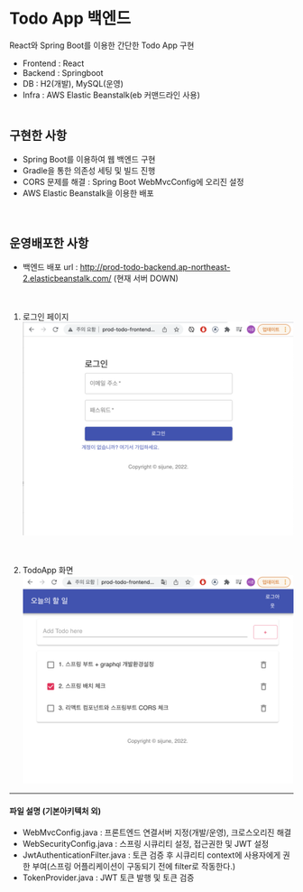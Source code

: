 # Todo App 백엔드

React와 Spring Boot를 이용한 간단한 Todo App 구현

- Frontend : React
- Backend : Springboot
- DB : H2(개발), MySQL(운영)
- Infra : AWS Elastic Beanstalk(eb 커맨드라인 사용)
  </br></br>

## 구현한 사항

- Spring Boot를 이용하여 웹 백엔드 구현
- Gradle을 통한 의존성 세팅 및 빌드 진행
- CORS 문제를 해결 : Spring Boot WebMvcConfig에 오리진 설정
- AWS Elastic Beanstalk을 이용한 배포  
  </br></br>

## 운영배포한 사항

- 백엔드 배포 url : http://prod-todo-backend.ap-northeast-2.elasticbeanstalk.com/ (현재 서버 DOWN)</br></br></br>

1. 로그인 페이지
   ![로그인페이지](./img/로그인페이지.png)</br></br></br>

2. TodoApp 화면
   ![메인페이지](./img/메인페이지.png)

---

#### 파일 설명 (기본아키텍처 외)

- WebMvcConfig.java : 프론트엔드 연결서버 지정(개발/운영), 크로스오리진 해결
- WebSecurityConfig.java : 스프링 시큐리티 설정, 접근권한 및 JWT 설정
- JwtAuthenticationFilter.java : 토큰 검증 후 시큐리티 context에 사용자에게 권한 부여(스프링 어플리케이션이 구동되기 전에 filter로 작동한다.)
- TokenProvider.java : JWT 토큰 발행 및 토큰 검증
